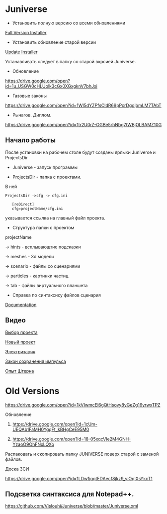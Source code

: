 # Juniverse
 
 * Установить полную версию со всеми обновлениями
 
 [Full Version Installer](https://drive.google.com/open?id=1sJUERjzkwGQ8uSKBTIVhXAnSOlwkTIWs)
 
* Установить обновление старой версии

 [Update Installer](https://drive.google.com/open?id=1wCmy81cIS4Lgvs2xbb1bZdRblDc6zRYK)
 
 Устанавливать следует в папку со старой вкрсией Juniverse.
 
 * Обновление
 
https://drive.google.com/open?id=1u_USGW0cHLUolk3cGx0XGxgknV7bhJxi
 
 * Газовые законы
 
 https://drive.google.com/open?id=1WI5dYZPfsCldR69pPcrDgojbmLM7TAbT
 
 * Рычагов. Диплом.
 
 https://drive.google.com/open?id=1tr2U0rZ-OGBe5rhNbg7tWBjOLBAMZ10G
 
 
 ## Начало работы
 
 После установки на рабочем столе будут созданы ярлыки Juniverse и ProjectsDir
 
* Juniverse - запуск программы

* ProjectsDir - папка с проектами.

В ней

    ProjectsDir ->cfg -> cfg.ini

       [reDirect]
       cfg=projectName/cfg.ini
       
указывается ссылка на главный файл проекта.

* Структура папки с проектом

projectName

  -> hints - всплывающтие подсказки
  
  -> meshes - 3d модели
  
  -> scenario - файлы со сценариями
  
  -> particles - картинки частиц
  
  -> tab - файлы виртуального планшета

* Справка по синтаксису файлов сценария

 [Documentation](https://github.com/Vislouhi/Juniverse/blob/master/doc.md)
 
## Видео

[Выбор проекта](https://youtu.be/AuRdd7cPayE)

[Новый проект](https://youtu.be/-XHBmJYcZuY)

[Электризация](https://youtu.be/50Pxxct-7A0)

[Закон сохранения импульса](https://youtu.be/rwnFoKDXj_Q)

[Опыт Штерна](https://youtu.be/BRhnmbIeaZY)

# Old Versions 
 
https://drive.google.com/open?id=1kVIwmcEl6gQtHsovy8yGeZg16yrwxTPZ

Обновление

1. https://drive.google.com/open?id=1cUm-UEQAb1FaMH0YgqFt_kBHgCeE95M0

2. https://drive.google.com/open?id=18-05xqcVIe2M4GNH-YzaoO9OhFNxLQXo

Распаковать и скопировать папку JUNIVERSE поверх старой с заменой файлов.

Доска ЗСИ

https://drive.google.com/open?id=1LDw1jqqtEDAecf8jkz9_yiOqlXsYkcT1

## Подсветка синтаксиса для Notepad++.

https://github.com/Vislouhi/Juniverse/blob/master/Juniverse.xml

